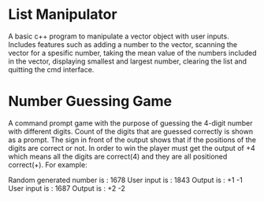 # List Manipulator

A basic c++ program to manipulate a vector object with user inputs. Includes features
such as adding a number to the vector, scanning the vector for a spesific number, taking
the mean value of the numbers included in the vector, displaying smallest and largest
number, clearing the list and quitting the cmd interface. 

# Number Guessing Game

A command prompt game with the purpose of guessing the 4-digit number with different digits.
Count of the digits that are guessed correctly is shown as a prompt. The sign in front of 
the output shows that if the positions of the digits are correct or not. In order to win
the player must get the output of +4 which means all the digits are correct(4) and they
are all positioned correct(+). For example:

Random generated number is : 1678
User input is              : 1843
Output is                  : +1 -1
User input is              : 1687
Output is                  : +2 -2
